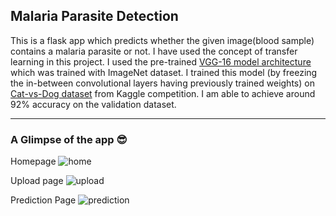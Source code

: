 ## Malaria Parasite Detection

This is a flask app which predicts whether the given image(blood sample) contains a malaria parasite or not. I have used the concept of transfer learning in this project. I used the pre-trained [VGG-16 model architecture](https://neurohive.io/en/popular-networks/vgg16/) which was trained with ImageNet dataset. I trained this model (by freezing the in-between convolutional layers having previously trained weights) on [Cat-vs-Dog dataset](https://www.kaggle.com/c/dogs-vs-cats-redux-kernels-edition) from Kaggle competition. I am able to achieve around 92% accuracy on the validation dataset.

---
### A Glimpse of the app 😎
Homepage
![home](https://github.com/sudeeep885/Cat-vs-Dog-Flask-web-app/blob/master/screenshots/home.jpg?raw=true)
<br>

Upload page
![upload](https://github.com/sudeeep885/Cat-vs-Dog-Flask-web-app/blob/master/screenshots/upload.jpg?raw=true)
<br>

Prediction Page
![prediction](https://github.com/sudeeep885/Cat-vs-Dog-Flask-web-app/blob/master/screenshots/prediction.jpg?raw=true)
